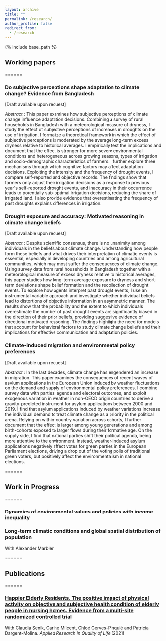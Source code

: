 ```yaml
---
layout: archive
title: ""
permalink: /research/
author_profile: false
redirect_from:
  - /research
---
```


{% include base_path %}


## Working papers
======

### Do subjective perceptions shape adaptation to climate change? Evidence from Bangladesh
[Draft available upon request]

_Abstract_ : This paper examines how subjective perceptions of climate change influence adaptation decisions. Combining a survey of rural households in Bangladesh with a meteorological measure of dryness, I study the effect of subjective perceptions of increases in droughts on the use of irrigation. I formalize a theoretical framework in which the effect of subjective perceptions is moderated by the average long-term excess dryness relative to historical averages. I empirically test the implications and document that the effect is stronger for more severe environmental conditions and heterogeneous across growing seasons, types of irrigation and socio-demographic characteristics of farmers. I further explore three mechanisms through which cognitive factors may affect adaptation decisions. Exploiting the intensity and the frequency of drought events, I compare self-reported and objective records. The findings show that farmers only adjust their irrigation decisions as a response to previous year's self-reported drought events, and inaccuracy in their occurrence leads to potentially sub-optimal irrigation decisions, reducing the share of irrigated land. I also provide evidence that overestimating the frequency of past droughts explains differences in irrigation.

### Drought exposure and accuracy: Motivated reasoning in climate change beliefs
[Draft available upon request]

_Abstract_ : Despite scientific consensus, there is no unanimity among individuals in the beliefs about climate change. Understanding how people form these beliefs and what drives their interpretation of climatic events is essential, especially in developing countries and among agricultural communities, which may most suffer the consequences of climate change. Using survey data from rural households in Bangladesh together with a meteorological measure of excess dryness relative to historical averages, this paper studies how long-term average exposure to dryness and short-term deviations shape belief formation and the recollection of drought events. To explore how agents interpret past drought events, I use an instrumental variable approach and investigate whether individual beliefs lead to distortions of objective information in an asymmetric manner. The results show that the probability and the extent to which individuals overestimate the number of past drought events are significantly biased in the direction of their prior beliefs, providing suggestive evidence of directional motivated reasoning. The findings highlight the need for models that account for behavioral factors to study climate change beliefs and their implications for effective communication and adaptation policies. 

### Climate-induced migration and environmental policy preferences
[Draft available upon request]

_Abstract_ : In the last decades, climate change has engendered an increase in migration. This paper examines the consequences of recent waves of asylum applications in the European Union induced by weather fluctuations on the demand and supply of environmental policy preferences. I combine survey data with parties' agenda and electoral outcomes, and exploit exogenous variation in weather in non-OECD origin countries to derive a gravity-predicted instrument for asylum applications between 2000 and 2019. I find that asylum applications induced by weather variations increase the individual demand to treat climate change as a priority in the political arena. Relying on within-country variation across cohorts, I further document that the effect is larger among young generations and among birth-cohorts exposed to larger flows during their formative age. On the supply side, I find that national parties shift their political agenda, being more attentive to the environment. Instead, weather-induced asylum applications negatively affect votes for green parties in the European Parliament elections, driving a drop out of the voting polls of traditional green voters, but positively affect the environmentalism in national elections.

======
## Work in Progress
======

### Dynamics of environmental values and policies with income inequality

### Long-term climatic conditions and global spatial distribution of population 
With Alexander Marbler

======
## Publications
======

### [Happier Elderly Residents. The positive impact of physical activity on objective and subjective health condition of elderly people in nursing homes. Evidence from a multi-site randomized controlled trial](https://link.springer.com/content/pdf/10.1007/s11482-021-09952-4.pdf)
With Claudia Senik, Carine Milcent, Chloé Gerves-Pinquié and Patricia Dargent-Molina. _Applied Research in Quality of Life_ (2021)
